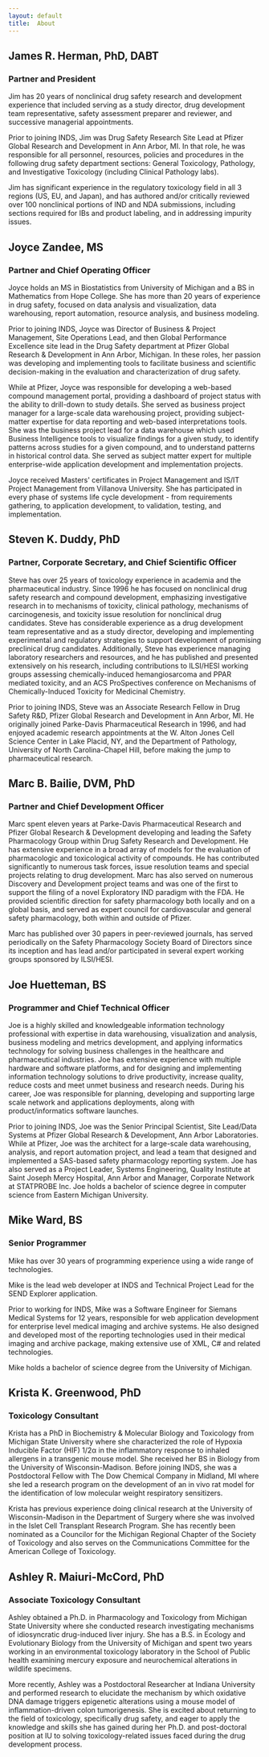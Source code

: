```yaml
---
layout: default
title:  About
---
```


James R. Herman, PhD, DABT
--------------------------

### Partner and President

Jim has 20 years of nonclinical drug safety research and development
experience that included serving as a study director, drug development
team representative, safety assessment preparer and reviewer, and
successive managerial appointments.

Prior to joining INDS, Jim was Drug Safety Research Site Lead at Pfizer
Global Research and Development in Ann Arbor, MI. In that role, he was
responsible for all personnel, resources, policies and procedures in the
following drug safety department sections: General Toxicology,
Pathology, and Investigative Toxicology (including Clinical Pathology
labs).

Jim has significant experience in the regulatory toxicology field in all
3 regions (US, EU, and Japan), and has authored and/or critically
reviewed over 100 nonclinical portions of IND and NDA submissions,
including sections required for IBs and product labeling, and in
addressing impurity issues.

Joyce Zandee, MS
----------------

### Partner and Chief Operating Officer

Joyce holds an MS in Biostatistics from University of Michigan and a BS
in Mathematics from Hope College. She has more than 20 years of
experience in drug safety, focused on data analysis and visualization,
data warehousing, report automation, resource analysis, and business
modeling.

Prior to joining INDS, Joyce was Director of Business & Project
Management, Site Operations Lead, and then Global Performance Excellence
site lead in the Drug Safety department at Pfizer Global Research &
Development in Ann Arbor, Michigan. In these roles, her passion was
developing and implementing tools to facilitate business and scientific
decision-making in the evaluation and characterization of drug safety.

While at Pfizer, Joyce was responsible for developing a web-based
compound management portal, providing a dashboard of project status with
the ability to drill-down to study details. She served as business
project manager for a large-scale data warehousing project, providing
subject-matter expertise for data reporting and web-based
interpretations tools. She was the business project lead for a data
warehouse which used Business Intelligence tools to visualize findings
for a given study, to identify patterns across studies for a given
compound, and to understand patterns in historical control data. She
served as subject matter expert for multiple enterprise-wide application
development and implementation projects.

Joyce received Masters' certificates in Project Management and IS/IT
Project Management from Villanova University. She has participated in
every phase of systems life cycle development - from requirements
gathering, to application development, to validation, testing, and
implementation.

Steven K. Duddy, PhD
--------------------

### Partner, Corporate Secretary, and Chief Scientific Officer

Steve has over 25 years of toxicology experience in academia and the
pharmaceutical industry. Since 1996 he has focused on nonclinical drug
safety research and compound development, emphasizing investigative
research in to mechanisms of toxicity, clinical pathology, mechanisms of
carcinogenesis, and toxicity issue resolution for nonclinical drug
candidates. Steve has considerable experience as a drug development team
representative and as a study director, developing and implementing
experimental and regulatory strategies to support development of
promising preclinical drug candidates. Additionally, Steve has
experience managing laboratory researchers and resources, and he has
published and presented extensively on his research, including
contributions to ILSI/HESI working groups assessing chemically-induced
hemangiosarcoma and PPAR mediated toxicity, and an ACS ProSpectives
conference on Mechanisms of Chemically-Induced Toxicity for Medicinal
Chemistry.

Prior to joining INDS, Steve was an Associate Research Fellow in Drug
Safety R&D, Pfizer Global Research and Development in Ann Arbor, MI. He
originally joined Parke-Davis Pharmaceutical Research in 1996, and had
enjoyed academic research appointments at the W. Alton Jones Cell
Science Center in Lake Placid, NY, and the Department of Pathology,
University of North Carolina-Chapel Hill, before making the jump to
pharmaceutical research.

Marc B. Bailie, DVM, PhD
------------------------

### Partner and Chief Development Officer

Marc spent eleven years at Parke-Davis Pharmaceutical Research and
Pfizer Global Research & Development developing and leading the Safety
Pharmacology Group within Drug Safety Research and Development. He has
extensive experience in a broad array of models for the evaluation of
pharmacologic and toxicological activity of compounds. He has
contributed significantly to numerous task forces, issue resolution
teams and special projects relating to drug development. Marc has also
served on numerous Discovery and Development project teams and was one
of the first to support the filing of a novel Exploratory IND paradigm
with the FDA. He provided scientific direction for safety pharmacology
both locally and on a global basis, and served as expert council for
cardiovascular and general safety pharmacology, both within and outside
of Pfizer.

Marc has published over 30 papers in peer-reviewed journals, has served
periodically on the Safety Pharmacology Society Board of Directors since
its inception and has lead and/or participated in several expert working
groups sponsored by ILSI/HESI.

Joe Huetteman, BS
-----------------

### Programmer and Chief Technical Officer

Joe is a highly skilled and knowledgeable information technology
professional with expertise in data warehousing, visualization and
analysis, business modeling and metrics development, and applying
informatics technology for solving business challenges in the healthcare
and pharmaceutical industries. Joe has extensive experience with
multiple hardware and software platforms, and for designing and
implementing information technology solutions to drive productivity,
increase quality, reduce costs and meet unmet business and research
needs. During his career, Joe was responsible for planning, developing
and supporting large scale network and applications deployments, along
with product/informatics software launches.

Prior to joining INDS, Joe was the Senior Principal Scientist, Site
Lead/Data Systems at Pfizer Global Research & Development, Ann Arbor
Laboratories. While at Pfizer, Joe was the architect for a large-scale
data warehousing, analysis, and report automation project, and lead a
team that designed and implemented a SAS-based safety pharmacology
reporting system. Joe has also served as a Project Leader, Systems
Engineering, Quality Institute at Saint Joseph Mercy Hospital, Ann Arbor
and Manager, Corporate Network at STATPROBE Inc. Joe holds a bachelor of
science degree in computer science from Eastern Michigan University.

Mike Ward, BS
-------------

### Senior Programmer

Mike has over 30 years of programming experience using a wide range of
technologies.

Mike is the lead web developer at INDS and Technical Project Lead for
the SEND Explorer application.

Prior to working for INDS, Mike was a Software Engineer for Siemans
Medical Systems for 12 years, responsible for web application
development for enterprise level medical imaging and archive systems. He
also designed and developed most of the reporting technologies used in
their medical imaging and archive package, making extensive use of XML,
C\# and related technologies.

Mike holds a bachelor of science degree from the University of Michigan.

Krista K. Greenwood, PhD
------------------------

### Toxicology Consultant

Krista has a PhD in Biochemistry & Molecular Biology and Toxicology from
Michigan State University where she characterized the role of Hypoxia
Inducible Factor (HIF) 1/2&alpha; in the inflammatory response to inhaled
allergens in a transgenic mouse model. She received her BS in Biology
from the University of Wisconsin-Madison. Before joining INDS, she was a
Postdoctoral Fellow with The Dow Chemical Company in Midland, MI where
she led a research program on the development of an in vivo rat model
for the identification of low molecular weight respiratory sensitizers.

Krista has previous experience doing clinical research at the University
of Wisconsin-Madison in the Department of Surgery where she was involved
in the Islet Cell Transplant Research Program. She has recently been
nominated as a Councilor for the Michigan Regional Chapter of the
Society of Toxicology and also serves on the Communications Committee
for the American College of Toxicology.

Ashley R. Maiuri-McCord, PhD
----------------------------

### Associate Toxicology Consultant

Ashley obtained a Ph.D. in Pharmacology and Toxicology from Michigan
State University where she conducted research investigating mechanisms
of idiosyncratic drug-induced liver injury. She has a B.S. in Ecology
and Evolutionary Biology from the University of Michigan and spent two
years working in an environmental toxicology laboratory in the School of
Public health examining mercury exposure and neurochemical alterations
in wildlife specimens.

More recently, Ashley was a Postdoctoral Researcher at Indiana
University and performed research to elucidate the mechanism by which
oxidative DNA damage triggers epigenetic alterations using a mouse model
of inflammation-driven colon tumorigenesis. She is excited about
returning to the field of toxicology, specifically drug safety, and
eager to apply the knowledge and skills she has gained during her Ph.D.
and post-doctoral position at IU to solving toxicology-related issues
faced during the drug development process.
